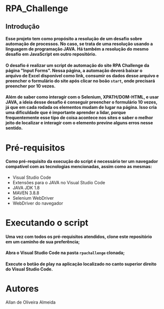 # RPA_Challenge

## Introdução

#### Esse projeto tem como propósito a resolução de um desafio sobre automação de processos. No caso, se trata de uma resolução usando a linguagem de programação JAVA. Há também a resolução do mesmo desafio em JavaScript em outro repositório.

#### O desafio é realizar um script de automação do site RPA Challenge da página "Input Forms". Nessa página, a automação deverá baixar o arquivo de Excel disponível como link, consumir os dados desse arquivo e preencher o formulário do site após clicar no boão `start`, onde precisará preencher por 10 vezes.

#### Além de saber como interagir com o Selenium, XPATH/DOM-HTML, e usar JAVA, a ideia desse desafio é conseguir preencher o formulário 10 vezes, já que em cada rodada os elementos mudam de lugar na página. Isso cria uma dificuldade que é importante aprender a lidar, porque frequentemente esse tipo de coisa acontece nos sites e saber o melhor jeito de localizar e interagir com o elemento previne alguns erros nesse sentido.

# Pré-requisitos

#### Como pré-requisito da execução do script é necessário ter um navegador compatível com as tecnologias mencionadas, assim como as mesmas:

* Visual Studio Code
* Extensões para o JAVA no Visual Studio Code
* JAVA JDK 1.8
* MAVEN 3.8.8
* Selenium WebDriver
* WebDriver do navegador

# Executando o script

#### Uma vez com todos os pré-requisitos atendidos, clone este repositório em um caminho de sua preferência;

#### Abra o Visual Studio Code na pasta `rpachallenge` clonada;

#### Execute o botão de play na aplicação localizado no canto superior direito do Visual Studio Code.

# Autores

Allan de Oliveira Almeida
